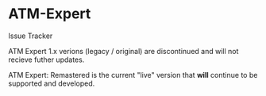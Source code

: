 # ATM-Expert
Issue Tracker

ATM Expert 1.x verions (legacy / original) are discontinued and will not recieve futher updates.

ATM Expert: Remastered is the current "live" version that **will** continue to be supported and developed.
